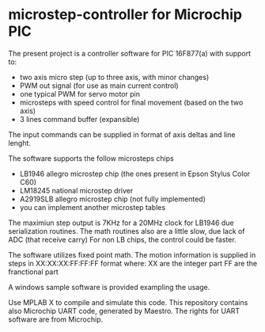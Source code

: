 # microstep-controller for Microchip PIC
The present project is a controller software for PIC 16F877(a) with support to:
* two axis micro step (up to three axis, with minor changes)
* PWM out signal (for use as main current control)
* one typical PWM for servo motor pin
* microsteps with speed control for final movement (based on the two axis)
* 3 lines command buffer (expansible)

The input commands can be supplied in format of axis deltas and line lenght.

The software supports the follow microsteps chips
* LB1946 allegro microstep chip (the ones present in Epson Stylus Color C60)
* LM18245 national microstep driver
* A2919SLB allegro microstep chip (not fully implemented)
* you can implement another microstep tables
 
The maximiun step output is 7KHz for a 20MHz clock for LB1946 due serialization routines.
The math routines also are a little slow, due lack of ADC (that receive carry)
For non LB chips, the control could be faster.

The software utilizes fixed point math.
The motion information is supplied in steps in XX:XX:XX:FF:FF:FF format where:
XX are the integer part
FF are the franctional part

A windows sample software is provided exampling the usage.

Use MPLAB X to compile and simulate this code.
This repository contains also Microchip UART code, generated by Maestro.
The rights for UART software are from Microchip.

